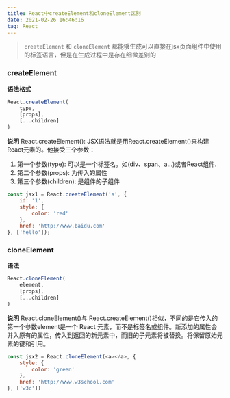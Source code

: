 ```yaml
---
title: React中createElement和cloneElement区别
date: 2021-02-26 16:46:16
tag: React
---
```


> `createElement` 和 `cloneElement` 都能够生成可以直接在jsx页面组件中使用的标签语言，但是在生成过程中是存在细微差别的

### createElement

**语法格式**

``` js
React.createElement(
    type,
    [props],
    [...children]
)
```

**说明**
React.createElement(): JSX语法就是用React.createElement()来构建React元素的。他接受三个参数：

1. 第一个参数(type): 可以是一个标签名。如(div、span、a...)或者React组件.
2. 第二个参数(props): 为传入的属性
3. 第三个参数(children): 是组件的子组件 

``` js
const jsx1 = React.createElement('a', {
    id: '1',
    style: {
        color: 'red'
    },
    href: 'http://www.baidu.com'
}, ['hello']);
```

### cloneElement
**语法**
```js
React.cloneElement(
    element, 
    [props],
    [...children]
)
```

**说明**
React.cloneElement()与 React.createElement()相似，不同的是它传入的第一个参数element是一个 React 元素，而不是标签名或组件。新添加的属性会并入原有的属性，传入到返回的新元素中，而旧的子元素将被替换。将保留原始元素的键和引用。
```js
const jsx2 = React.cloneElement(<a></a>, {
    style: {
        color: 'green'
    },
    href: 'http://www.w3school.com'
}, ['w3c'])
```
